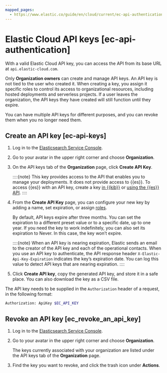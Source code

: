 ```yaml
---
mapped_pages:
  - https://www.elastic.co/guide/en/cloud/current/ec-api-authentication.html
---
```


# Elastic Cloud API keys [ec-api-authentication]

With a valid Elastic Cloud API key, you can access the API from its base URL at `api.elastic-cloud.com`.

Only **Organization owners** can create and manage API keys. An API key is not tied to the user who created it. When creating a key, you assign it specific roles to control its access to organizational resources, including hosted deployments and serverless projects. If a user leaves the organization, the API keys they have created will still function until they expire.

You can have multiple API keys for different purposes, and you can revoke them when you no longer need them.


## Create an API key [ec-api-keys]

1. Log in to the [Elasticsearch Service Console](https://cloud.elastic.co?page=docs&placement=docs-body).
2. Go to your avatar in the upper right corner and choose **Organization**.
3. On the API keys tab of the **Organization** page, click **Create API Key**.

    ::::{note}
    This key provides access to the API that enables you to manage your deployments. It does not provide access to {{es}}. To access {{es}} with an API key, create a key [in {{kib}}](elasticsearch-api-keys.md) or [using the {{es}} API](https://www.elastic.co/guide/en/elasticsearch/reference/current/security-api-create-api-key.html).
    ::::

4. From the **Create API Key** page, you can configure your new key by adding a name, set expiration, or assign [roles](../users-roles/cloud-organization/user-roles.md).

    By default, API keys expire after three months. You can set the expiration to a different preset value or to a specific date, up to one year. If you need the key to work indefinitely, you can also set its expiration to Never. In this case, the key won’t expire.

    ::::{note}
    When an API key is nearing expiration, Elastic sends an email to the creator of the API key and each of the operational contacts. When you use an API key to authenticate, the API response header `X-Elastic-Api-Key-Expiration` indicates the key’s expiration date. You can log this value to detect API keys that are nearing expiration.
    ::::

5. Click **Create API key**, copy the generated API key, and store it in a safe place. You can also download the key as a CSV file.

The API key needs to be supplied in the `Authorization` header of a request, in the following format:

```sh
Authorization: ApiKey $EC_API_KEY
```


## Revoke an API key [ec_revoke_an_api_key]

1. Log in to the [Elasticsearch Service Console](https://cloud.elastic.co?page=docs&placement=docs-body).
2. Go to your avatar in the upper right corner and choose **Organization**.

    The keys currently associated with your organization are listed under the API keys tab of the **Organization** page.

3. Find the key you want to revoke, and click the trash icon under **Actions**.
